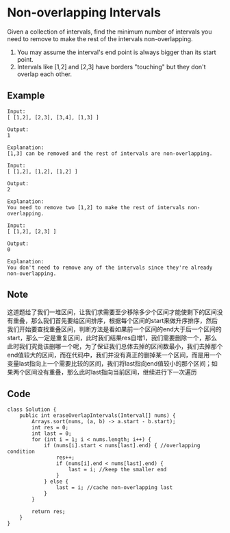 # Non-overlapping Intervals

Given a collection of intervals, find the minimum number of intervals you need to remove to make the rest of the intervals non-overlapping.

1. You may assume the interval's end point is always bigger than its start point.
2. Intervals like \[1,2] and \[2,3] have borders "touching" but they don't overlap each other.

## Example

```
Input:
[ [1,2], [2,3], [3,4], [1,3] ]

Output:
1

Explanation:
[1,3] can be removed and the rest of intervals are non-overlapping.
```

```
Input:
[ [1,2], [1,2], [1,2] ]

Output:
2

Explanation:
You need to remove two [1,2] to make the rest of intervals non-overlapping.
```

```
Input:
[ [1,2], [2,3] ]

Output:
0

Explanation:
You don't need to remove any of the intervals since they're already non-overlapping.
```

## Note

这道题给了我们一堆区间，让我们求需要至少移除多少个区间才能使剩下的区间没有重叠，那么我们首先要给区间排序，根据每个区间的start来做升序排序，然后我们开始要查找重叠区间，判断方法是看如果前一个区间的end大于后一个区间的start，那么一定是重复区间，此时我们结果res自增1，我们需要删除一个，那么此时我们究竟该删哪一个呢，为了保证我们总体去掉的区间数最小，我们去掉那个end值较大的区间，而在代码中，我们并没有真正的删掉某一个区间，而是用一个变量last指向上一个需要比较的区间，我们将last指向end值较小的那个区间；如果两个区间没有重叠，那么此时last指向当前区间，继续进行下一次遍历

## Code

```
class Solution {
    public int eraseOverlapIntervals(Interval[] nums) {
        Arrays.sort(nums, (a, b) -> a.start - b.start);
        int res = 0;
        int last = 0;
        for (int i = 1; i < nums.length; i++) { 
            if (nums[i].start < nums[last].end) { //overlapping condition
                res++;
                if (nums[i].end < nums[last].end) {
                    last = i; //keep the smaller end
                }
            } else {
                last = i; //cache non-overlapping last
            }
        }

        return res;
    }
}
```
